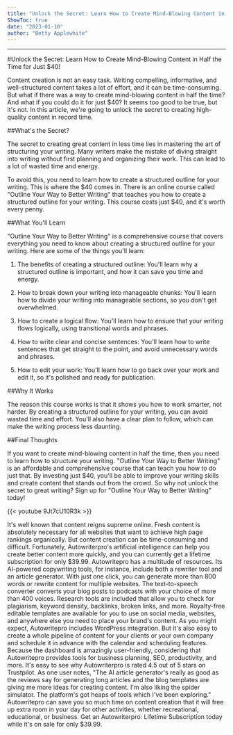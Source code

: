 ```yaml
---
title: "Unlock the Secret: Learn How to Create Mind-Blowing Content in Half the Time for Just $40!"
ShowToc: true 
date: "2023-01-10"
author: "Betty Applewhite"
---
```

*****
#Unlock the Secret: Learn How to Create Mind-Blowing Content in Half the Time for Just $40!

Content creation is not an easy task. Writing compelling, informative, and well-structured content takes a lot of effort, and it can be time-consuming. But what if there was a way to create mind-blowing content in half the time? And what if you could do it for just $40? It seems too good to be true, but it's not. In this article, we're going to unlock the secret to creating high-quality content in record time.

##What's the Secret?

The secret to creating great content in less time lies in mastering the art of structuring your writing. Many writers make the mistake of diving straight into writing without first planning and organizing their work. This can lead to a lot of wasted time and energy.

To avoid this, you need to learn how to create a structured outline for your writing. This is where the $40 comes in. There is an online course called "Outline Your Way to Better Writing" that teaches you how to create a structured outline for your writing. This course costs just $40, and it's worth every penny.

##What You'll Learn

"Outline Your Way to Better Writing" is a comprehensive course that covers everything you need to know about creating a structured outline for your writing. Here are some of the things you'll learn:

1. The benefits of creating a structured outline: You'll learn why a structured outline is important, and how it can save you time and energy.

2. How to break down your writing into manageable chunks: You'll learn how to divide your writing into manageable sections, so you don't get overwhelmed.

3. How to create a logical flow: You'll learn how to ensure that your writing flows logically, using transitional words and phrases.

4. How to write clear and concise sentences: You'll learn how to write sentences that get straight to the point, and avoid unnecessary words and phrases.

5. How to edit your work: You'll learn how to go back over your work and edit it, so it's polished and ready for publication.

##Why It Works

The reason this course works is that it shows you how to work smarter, not harder. By creating a structured outline for your writing, you can avoid wasted time and effort. You'll also have a clear plan to follow, which can make the writing process less daunting.

##Final Thoughts

If you want to create mind-blowing content in half the time, then you need to learn how to structure your writing. "Outline Your Way to Better Writing" is an affordable and comprehensive course that can teach you how to do just that. By investing just $40, you'll be able to improve your writing skills and create content that stands out from the crowd. So why not unlock the secret to great writing? Sign up for "Outline Your Way to Better Writing" today!

{{< youtube 9Jt7cU10R3k >}} 



It's well known that content reigns supreme online. Fresh content is absolutely necessary for all websites that want to achieve high page rankings organically. But content creation can be time-consuming and difficult. Fortunately, Autowriterpro's artificial intelligence can help you create better content more quickly, and you can currently get a lifetime subscription for only $39.99.
Autowritepro has a multitude of resources. Its AI-powered copywriting tools, for instance, include both a rewriter tool and an article generator. With just one click, you can generate more than 800 words or rewrite content for multiple websites. The text-to-speech converter converts your blog posts to podcasts with your choice of more than 400 voices.
Research tools are included that allow you to check for plagiarism, keyword density, backlinks, broken links, and more. Royalty-free editable templates are available for you to use on social media, websites, and anywhere else you need to place your brand's content.
As you might expect, Autowritepro includes WordPress integration. But it's also easy to create a whole pipeline of content for your clients or your own company and schedule it in advance with the calendar and scheduling features. Because the dashboard is amazingly user-friendly, considering that Autowritepro provides tools for business planning, SEO, productivity, and more.
It's easy to see why Autowriterpro is rated 4.5 out of 5 stars on Trustpilot. As one user notes, "The AI article generator's really as good as the reviews say for generating long articles and the blog templates are giving me more ideas for creating content. I'm also liking the spider simulator. The platform's got heaps of tools which I've been exploring."
Autowritepro can save you so much time on content creation that it will free up extra room in your day for other activities, whether recreational, educational, or business. Get an Autowriterpro: Lifetime Subscription today while it's on sale for only $39.99.




